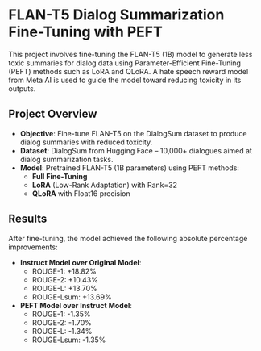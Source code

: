 # FLAN-T5 Dialog Summarization Fine-Tuning with PEFT

This project involves fine-tuning the FLAN-T5 (1B) model to generate less toxic summaries for dialog data using Parameter-Efficient Fine-Tuning (PEFT) methods such as LoRA and QLoRA. A hate speech reward model from Meta AI is used to guide the model toward reducing toxicity in its outputs.

## Project Overview

- **Objective**: Fine-tune FLAN-T5 on the DialogSum dataset to produce dialog summaries with reduced toxicity.
- **Dataset**: DialogSum from Hugging Face – 10,000+ dialogues aimed at dialog summarization tasks.
- **Model**: Pretrained FLAN-T5 (1B parameters) using PEFT methods:
  - **Full Fine-Tuning**
  - **LoRA** (Low-Rank Adaptation) with Rank=32
  - **QLoRA** with Float16 precision

## Results

After fine-tuning, the model achieved the following absolute percentage improvements:
- **Instruct Model over Original Model**:
  - ROUGE-1: +18.82%
  - ROUGE-2: +10.43%
  - ROUGE-L: +13.70%
  - ROUGE-Lsum: +13.69%
- **PEFT Model over Instruct Model**:
  - ROUGE-1: -1.35%
  - ROUGE-2: -1.70%
  - ROUGE-L: -1.34%
  - ROUGE-Lsum: -1.35%


